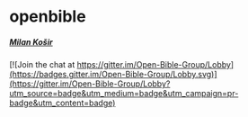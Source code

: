 # openbible

##### [Milan Košir](mailto:kosir.milan@gmail.com)


[![Join the chat at https://gitter.im/Open-Bible-Group/Lobby](https://badges.gitter.im/Open-Bible-Group/Lobby.svg)](https://gitter.im/Open-Bible-Group/Lobby?utm_source=badge&utm_medium=badge&utm_campaign=pr-badge&utm_content=badge)

